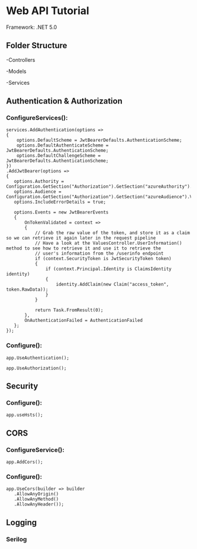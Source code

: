 # Web API Tutorial

Framework: .NET 5.0

## Folder Structure

  -Controllers
  
  -Models
  
  -Services
  

## Authentication & Authorization

  ### ConfigureServices():

    services.AddAuthentication(options =>
    {
        options.DefaultScheme = JwtBearerDefaults.AuthenticationScheme;
        options.DefaultAuthenticateScheme = JwtBearerDefaults.AuthenticationScheme;
        options.DefaultChallengeScheme = JwtBearerDefaults.AuthenticationScheme;
    })
    .AddJwtBearer(options =>
    {
       options.Authority = Configuration.GetSection("Authorization").GetSection("azureAuthority").Value;
       options.Audience = Configuration.GetSection("Authorization").GetSection("azureAudience").Value;
       options.IncludeErrorDetails = true;
       
       options.Events = new JwtBearerEvents
       {
           OnTokenValidated = context =>
           {
               // Grab the raw value of the token, and store it as a claim so we can retrieve it again later in the request pipeline
               // Have a look at the ValuesController.UserInformation() method to see how to retrieve it and use it to retrieve the
               // user's information from the /userinfo endpoint
               if (context.SecurityToken is JwtSecurityToken token)
               {
                   if (context.Principal.Identity is ClaimsIdentity identity)
                   {
                       identity.AddClaim(new Claim("access_token", token.RawData));
                   }
               }

               return Task.FromResult(0);
           },
           OnAuthenticationFailed = AuthenticationFailed
       };
    });
    
  ### Configure():
    
    app.UseAuthentication();

    app.UseAuthorization();

## Security

  ### Configure():
  
    app.useHsts();

## CORS

  ### ConfigureService():
  
    app.AddCors();
    
  ### Configure():
  
    app.UseCors(builder => builder
       .AllowAnyOrigin()
       .AllowAnyMethod()
       .AllowAnyHeader());

## Logging

  ### Serilog
